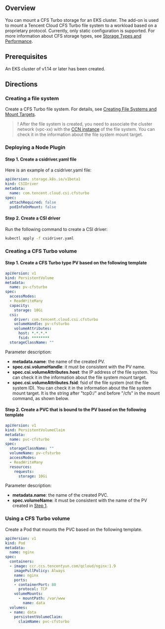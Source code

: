 ## Overview

You can mount a CFS Turbo storage for an EKS cluster. The add-on is used to mount a Tencent Cloud CFS Turbo file system to a workload based on a proprietary protocol. Currently, only static configuration is supported. For more information about CFS storage types, see [Storage Types and Performance](https://intl.cloud.tencent.com/document/product/582/33745). 

## Prerequisites

An EKS cluster of v1.14 or later has been created. 

## Directions 

### Creating a file system

Create a CFS Turbo file system. For details, see [Creating File Systems and Mount Targets](https://intl.cloud.tencent.com/document/product/582/9132). 

>! After the file system is created, you need to associate the cluster network (vpc-xx) with the [CCN instance](https://intl.cloud.tencent.com/document/product/1003/30064) of the file system. You can check it in the information about the file system mount target. 
>

### Deploying a Node Plugin

#### Step 1. Create a csidriver.yaml file
Here is an example of a csidriver.yaml file:
```yaml
apiVersion: storage.k8s.io/v1beta1
kind: CSIDriver
metadata:
  name: com.tencent.cloud.csi.cfsturbo
spec:
  attachRequired: false
  podInfoOnMount: false
```

#### Step 2. Create a CSI driver
Run the following command to create a CSI driver:
```sh
kubectl apply -f csidriver.yaml
```

### Creating a CFS Turbo volume

#### Step 1. Create a CFS Turbo type PV based on the following template[](id:step1)

```yaml
apiVersion: v1
kind: PersistentVolume
metadata:
  name: pv-cfsturbo
spec:
  accessModes:
  - ReadWriteMany
  capacity:
    storage: 10Gi
  csi:
    driver: com.tencent.cloud.csi.cfsturbo
    volumeHandle: pv-cfsturbo
    volumeAttributes: 
      host: *.*.*.*
      fsid: ********
  storageClassName: ""
```

Parameter description:  
- **metadata.name**: the name of the created PV. 
- **spec.csi.volumeHandle**: it must be consistent with the PV name.  
- **spec.csi.volumeAttributes.host**: the IP address of the file system. You can check it in the information about the file system mount target.  
- **spec.csi.volumeAttributes.fsid**: fsid of the file system (not the file system ID). You can check it in the information about the file system mount target. It is the string after "tcp0:/" and before "/cfs" in the mount command, as shown below. 


#### Step 2. Create a PVC that is bound to the PV based on the following template

```yaml
apiVersion: v1
kind: PersistentVolumeClaim
metadata:
  name: pvc-cfsturbo
spec:
  storageClassName: ""
  volumeName: pv-cfsturbo
  accessModes:
  - ReadWriteMany
  resources:
    requests:
      storage: 10Gi
```

Parameter description:  
- **metadata.name**: the name of the created PVC. 
- **spec.volumeName**: it must be consistent with the name of the PV created in [Step 1](#step1). 

### Using a CFS Turbo volume

Create a Pod that mounts the PVC based on the following template. 

```yaml
apiVersion: v1
kind: Pod
metadata:
  name: nginx 
spec:
  containers:
  - image: ccr.ccs.tencentyun.com/qcloud/nginx:1.9
    imagePullPolicy: Always
    name: nginx
    ports:
    - containerPort: 80
      protocol: TCP
    volumeMounts:
      - mountPath: /var/www
        name: data
  volumes:
  - name: data
    persistentVolumeClaim:
      claimName: pvc-cfsturbo
```

